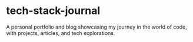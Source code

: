 # tech-stack-journal
A personal portfolio and blog showcasing my journey in the world of code, with projects, articles, and tech explorations.
